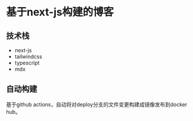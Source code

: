 # 基于next-js构建的博客

## 技术栈

- next-js
- tailwindcss
- typescript
- mdx

## 自动构建

基于github actions，自动将对deploy分支的文件变更构建成镜像发布到docker hub。
